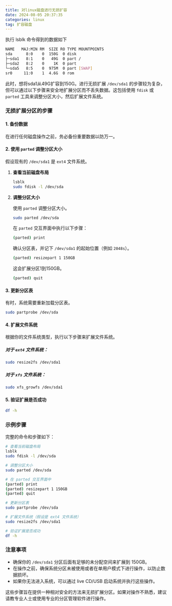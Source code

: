 ```yaml
---
title: 对linux磁盘进行无损扩容
date: 2024-08-05 20:37:35
categories: linux
tag: 扩容磁盘
---
```


执行 lsblk 命令得到的数据如下
   ```bash
NAME   MAJ:MIN RM  SIZE RO TYPE MOUNTPOINTS
sda      8:0    0  150G  0 disk 
├─sda1   8:1    0   49G  0 part /
├─sda2   8:2    0    1K  0 part 
└─sda5   8:5    0  975M  0 part [SWAP]
sr0     11:0    1  4.6G  0 rom  
   ```
此时，想将sda1从49G扩容到150G。进行无损扩展 `/dev/sda1` 的步骤较为复杂，但可以通过以下步骤来安全地扩展分区而不丢失数据。这包括使用 `fdisk` 或 `parted` 工具来调整分区大小，然后扩展文件系统。

### 无损扩展分区的步骤

#### 1. **备份数据**

在进行任何磁盘操作之前，务必备份重要数据以防万一。

#### 2. **使用 `parted` 调整分区大小**

假设现有的 `/dev/sda1` 是 `ext4` 文件系统。

1. **查看当前磁盘布局**

   ```bash
   lsblk
   sudo fdisk -l /dev/sda
   ```

2. **调整分区大小**

   使用 `parted` 调整分区大小。

   ```bash
   sudo parted /dev/sda
   ```

   在 `parted` 交互界面中执行以下步骤：

   ```bash
   (parted) print
   ```

   确认分区表，并记下 `/dev/sda1` 的起始位置（例如 `2048s`）。

   ```bash
   (parted) resizepart 1 150GB
   ```

   这会扩展分区1到150GB。

   ```bash
   (parted) quit
   ```

#### 3. **更新分区表**

有时，系统需要重新加载分区表。

```bash
sudo partprobe /dev/sda
```

#### 4. **扩展文件系统**

根据你的文件系统类型，执行以下步骤来扩展文件系统。

##### 对于 `ext4` 文件系统：

```bash
sudo resize2fs /dev/sda1
```

##### 对于 `xfs` 文件系统：

```bash
sudo xfs_growfs /dev/sda1
```

#### 5. **验证扩展是否成功**

```bash
df -h
```

### 示例步骤

完整的命令和步骤如下：

```bash
# 查看当前磁盘布局
lsblk
sudo fdisk -l /dev/sda

# 调整分区大小
sudo parted /dev/sda

# 在 parted 交互界面中
(parted) print
(parted) resizepart 1 150GB
(parted) quit

# 更新分区表
sudo partprobe /dev/sda

# 扩展文件系统（假设是 ext4 文件系统）
sudo resize2fs /dev/sda1

# 验证扩展是否成功
df -h
```

### 注意事项

- 确保你的 `/dev/sda1` 分区后面有足够的未分配空间来扩展到 150GB。
- 在操作之前，确保系统分区未被使用或者在单用户模式下进行操作，以防止数据损坏。
- 如果你无法进入系统，可以通过 live CD/USB 启动系统并执行这些操作。

这些步骤旨在提供一种相对安全的方法来无损扩展分区。如果对操作不熟悉，建议请教专业人士或使用专业的分区管理软件进行操作。